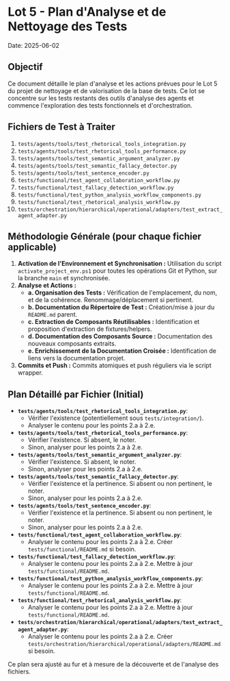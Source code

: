 # Lot 5 - Plan d'Analyse et de Nettoyage des Tests

Date: 2025-06-02

## Objectif

Ce document détaille le plan d'analyse et les actions prévues pour le Lot 5 du projet de nettoyage et de valorisation de la base de tests. Ce lot se concentre sur les tests restants des outils d'analyse des agents et commence l'exploration des tests fonctionnels et d'orchestration.

## Fichiers de Test à Traiter

1.  `tests/agents/tools/test_rhetorical_tools_integration.py`
2.  `tests/agents/tools/test_rhetorical_tools_performance.py`
3.  `tests/agents/tools/test_semantic_argument_analyzer.py`
4.  `tests/agents/tools/test_semantic_fallacy_detector.py`
5.  `tests/agents/tools/test_sentence_encoder.py`
6.  `tests/functional/test_agent_collaboration_workflow.py`
7.  `tests/functional/test_fallacy_detection_workflow.py`
8.  `tests/functional/test_python_analysis_workflow_components.py`
9.  `tests/functional/test_rhetorical_analysis_workflow.py`
10. `tests/orchestration/hierarchical/operational/adapters/test_extract_agent_adapter.py`

## Méthodologie Générale (pour chaque fichier applicable)

1.  **Activation de l'Environnement et Synchronisation :** Utilisation du script `activate_project_env.ps1` pour toutes les opérations Git et Python, sur la branche `main` et synchronisée.
2.  **Analyse et Actions :**
    *   **a. Organisation des Tests :** Vérification de l'emplacement, du nom, et de la cohérence. Renommage/déplacement si pertinent.
    *   **b. Documentation du Répertoire de Test :** Création/mise à jour du `README.md` parent.
    *   **c. Extraction de Composants Réutilisables :** Identification et proposition d'extraction de fixtures/helpers.
    *   **d. Documentation des Composants Source :** Documentation des nouveaux composants extraits.
    *   **e. Enrichissement de la Documentation Croisée :** Identification de liens vers la documentation projet.
3.  **Commits et Push :** Commits atomiques et push réguliers via le script wrapper.

## Plan Détaillé par Fichier (Initial)

*   **`tests/agents/tools/test_rhetorical_tools_integration.py`**:
    *   Vérifier l'existence (potentiellement sous `tests/integration/`).
    *   Analyser le contenu pour les points 2.a à 2.e.
*   **`tests/agents/tools/test_rhetorical_tools_performance.py`**:
    *   Vérifier l'existence. Si absent, le noter.
    *   Sinon, analyser pour les points 2.a à 2.e.
*   **`tests/agents/tools/test_semantic_argument_analyzer.py`**:
    *   Vérifier l'existence. Si absent, le noter.
    *   Sinon, analyser pour les points 2.a à 2.e.
*   **`tests/agents/tools/test_semantic_fallacy_detector.py`**:
    *   Vérifier l'existence et la pertinence. Si absent ou non pertinent, le noter.
    *   Sinon, analyser pour les points 2.a à 2.e.
*   **`tests/agents/tools/test_sentence_encoder.py`**:
    *   Vérifier l'existence et la pertinence. Si absent ou non pertinent, le noter.
    *   Sinon, analyser pour les points 2.a à 2.e.
*   **`tests/functional/test_agent_collaboration_workflow.py`**:
    *   Analyser le contenu pour les points 2.a à 2.e. Créer `tests/functional/README.md` si besoin.
*   **`tests/functional/test_fallacy_detection_workflow.py`**:
    *   Analyser le contenu pour les points 2.a à 2.e. Mettre à jour `tests/functional/README.md`.
*   **`tests/functional/test_python_analysis_workflow_components.py`**:
    *   Analyser le contenu pour les points 2.a à 2.e. Mettre à jour `tests/functional/README.md`.
*   **`tests/functional/test_rhetorical_analysis_workflow.py`**:
    *   Analyser le contenu pour les points 2.a à 2.e. Mettre à jour `tests/functional/README.md`.
*   **`tests/orchestration/hierarchical/operational/adapters/test_extract_agent_adapter.py`**:
    *   Analyser le contenu pour les points 2.a à 2.e. Créer `tests/orchestration/hierarchical/operational/adapters/README.md` si besoin.

Ce plan sera ajusté au fur et à mesure de la découverte et de l'analyse des fichiers.